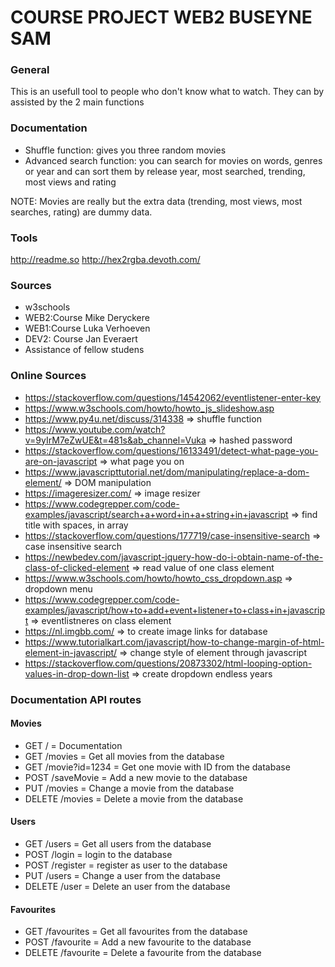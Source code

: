 # **COURSE PROJECT WEB2 BUSEYNE SAM**

### General

This is an usefull tool to people who don't know what to watch. They can by assisted by the 2 main functions


### Documentation

* Shuffle function: gives you three random movies
* Advanced search function: you can search for movies on words, genres or year and can sort them by release year, most searched,
trending, most views and rating

NOTE: Movies are really but the extra data (trending, most views, most searches, rating) are dummy data.


### Tools
http://readme.so
http://hex2rgba.devoth.com/

### Sources
* w3schools
* WEB2:Course Mike Deryckere
* WEB1:Course Luka Verhoeven
* DEV2: Course Jan Everaert 
* Assistance of fellow studens


### Online Sources

* https://stackoverflow.com/questions/14542062/eventlistener-enter-key
* https://www.w3schools.com/howto/howto_js_slideshow.asp
* https://www.py4u.net/discuss/314338 => shuffle function
* https://www.youtube.com/watch?v=9yIrM7eZwUE&t=481s&ab_channel=Vuka => hashed password
* https://stackoverflow.com/questions/16133491/detect-what-page-you-are-on-javascript => what page you on
* https://www.javascripttutorial.net/dom/manipulating/replace-a-dom-element/ => DOM manipulation
* https://imageresizer.com/ => image resizer
* https://www.codegrepper.com/code-examples/javascript/search+a+word+in+a+string+in+javascript => find title with spaces, in array
* https://stackoverflow.com/questions/177719/case-insensitive-search => case insensitive search
* https://newbedev.com/javascript-jquery-how-do-i-obtain-name-of-the-class-of-clicked-element => read value of one class element
* https://www.w3schools.com/howto/howto_css_dropdown.asp => dropdown menu
* https://www.codegrepper.com/code-examples/javascript/how+to+add+event+listener+to+class+in+javascript => eventlistneres on class element
* https://nl.imgbb.com/ => to create image links for database
* https://www.tutorialkart.com/javascript/how-to-change-margin-of-html-element-in-javascript/ => change style of element through javascript
* https://stackoverflow.com/questions/20873302/html-looping-option-values-in-drop-down-list => create dropdown endless years

### Documentation API routes

#### Movies


* GET / = Documentation
* GET /movies = Get all movies from the database
* GET /movie?id=1234 = Get one movie with ID from the database
* POST /saveMovie = Add a new movie to the database
* PUT /movies = Change a movie from the database
* DELETE /movies = Delete a movie from the database

#### Users

* GET /users = Get all users from the database
* POST /login = login to the database
* POST /register = register as user to the database
* PUT /users = Change a user from the database
* DELETE /user = Delete an user from the database


#### Favourites

* GET /favourites = Get all favourites from the database
* POST /favourite = Add a new favourite to the database
* DELETE /favourite = Delete a favourite from the database





